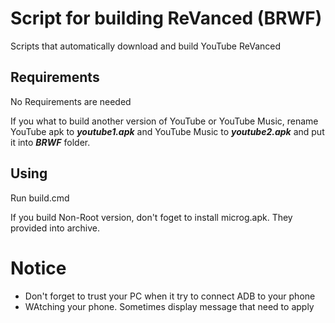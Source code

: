 # Script for building ReVanced (BRWF)
Scripts that automatically download and build YouTube ReVanced

## Requirements
No Requirements are needed

If you what to build another version of YouTube or YouTube Music, rename YouTube apk to ***youtube1.apk*** and YouTube Music to ***youtube2.apk*** and put it into ***BRWF*** folder.
## Using
Run build.cmd

If you build Non-Root version, don't foget to install microg.apk. They provided into archive.
# Notice
- Don't forget to trust your PC when it try to connect ADB to your phone
- WAtching your phone. Sometimes display message that need to apply
